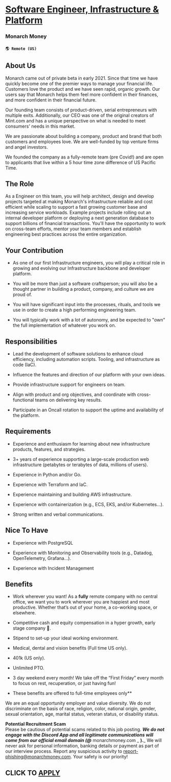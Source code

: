 # [Software Engineer, Infrastructure & Platform](https://www.remotewlb.com/apply/software-engineer-infrastructure-platform-129235)  
### Monarch Money  
#### `🌎 Remote (US)`  

## **About Us**

Monarch came out of private beta in early 2021. Since that time we have quickly become one of the premier ways to manage your financial life. Customers love the product and we have seen rapid, organic growth. Our users say that Monarch helps them feel more confident in their finances, and more confident in their financial future.

Our founding team consists of product-driven, serial entrepreneurs with multiple exits. Additionally, our CEO was one of the original creators of Mint.com and has a unique perspective on what is needed to meet consumers' needs in this market.

We are passionate about building a company, product and brand that both customers and employees love. We are well-funded by top venture firms and angel investors.

We founded the company as a fully-remote team (pre Covid!) and are open to applicants that live within a 5 hour time zone difference of US Pacific Time.

##  **The Role**

As a Engineer on this team, you will help architect, design and develop projects targeted at making Monarch's infrastructure reliable and cost efficient while scaling to support a fast growing customer base and increasing service workloads. Example projects include rolling out an internal developer platform or deploying a next generation database to support billions of financial transactions. You'll have the opportunity to work on cross-team efforts, mentor your team members and establish engineering best practices across the entire organization.

##

##  **Your Contribution**

  * As one of our first Infrastructure engineers, you will play a critical role in growing and evolving our Infrastructure backbone and developer platform.

  * You will be more than just a software craftsperson; you will also be a thought partner in building a product, company, and culture we are proud of.

  * You will have significant input into the processes, rituals, and tools we use in order to create a high performing engineering team.

  * You will typically work with a lot of autonomy, and be expected to "own" the full implementation of whatever you work on.

##  **Responsibilities**

  * Lead the development of software solutions to enhance cloud efficiency, including automation scripts. Tooling, and infrastructure as code (IaC).

  * Influence the features and direction of our platform with your own ideas.

  * Provide infrastructure support for engineers on team.

  * Align with product and org objectives, and coordinate with cross-functional teams on delivering key results.

  * Participate in an Oncall rotation to support the uptime and availability of the platform.

##  **Requirements**

  * Experience and enthusiasm for learning about new infrastructure products, features, and strategies.

  * 3+ years of experience supporting a large-scale production web infrastructure (petabytes or terabytes of data, millions of users).

  * Experience in Python and/or Go.

  * Experience with Terraform and IaC.

  * Experience maintaining and building AWS infrastructure.

  * Experience with containerization (e.g., ECS, EKS, and/or Kubernetes...).

  * Strong written and verbal communications.

##  **Nice To Have**

  * Experience with PostgreSQL

  * Experience with Monitoring and Observability tools (e.g., Datadog, OpenTelemetry, Grafana...).

  * Experience with Incident Management

##

##  **Benefits**

  * Work wherever you want! As a **fully** remote company with no central office, we want you to work wherever you are happiest and most productive. Whether that’s out of your home, a co-working space, or elsewhere.

  * Competitive cash and equity compensation in a hyper growth, early stage company 🚀.

  * Stipend to set-up your ideal working environment.

  * Medical, dental and vision benefits (Full time US only).

  * 401k (US only).

  * Unlimited PTO.

  * 3 day weekend every month! We take off the “First Friday” every month to focus on rest, recuperation, or just having fun!

  * These benefits are offered to full-time employees only**

We are an equal opportunity employer and value diversity. We do not discriminate on the basis of race, religion, color, national origin, gender, sexual orientation, age, marital status, veteran status, or disability status.

 **Potential Recruitment Scam**  
​Please be cautious of potential scams related to this job posting. _**We do not engage with the Discord App and all legitimate communications will come from our official email domain (@**_ monarchmoney.com _ **).**_ We will never ask for personal information, banking details or payment as part of our interview process. Report any suspicious activity to report-phishing@monarchmoney.com. Your safety is our priority!

  
## CLICK TO [APPLY](https://www.remotewlb.com/apply/software-engineer-infrastructure-platform-129235)

